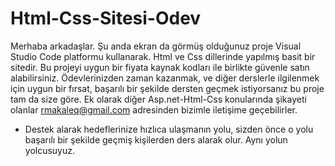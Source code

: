 # Html-Css-Sitesi-Odev
Merhaba arkadaşlar.
Şu anda ekran da görmüş olduğunuz proje Visual Studio Code platformu kullanarak. Html ve Css dillerinde yapılmış basit bir sitedir.
Bu projeyi uygun bir fiyata kaynak kodları ile birlikte güvenle satın alabilirsiniz. 
Ödevlerinizden zaman kazanmak, ve diğer derslerle ilgilenmek için uygun bir fırsat, başarılı bir şekilde dersten geçmek istiyorsanız bu proje tam da size göre.
Ek olarak diğer Asp.net-Html-Css konularında şikayeti olanlar rmakaleq@gmail.com adresinden bizimle iletişime geçebilirler.

- Destek alarak hedeflerinize hızlıca ulaşmanın yolu, sizden önce o yolu başarılı bir şekilde geçmiş kişilerden ders alarak olur. Aynı yolun yolcusuyuz.
